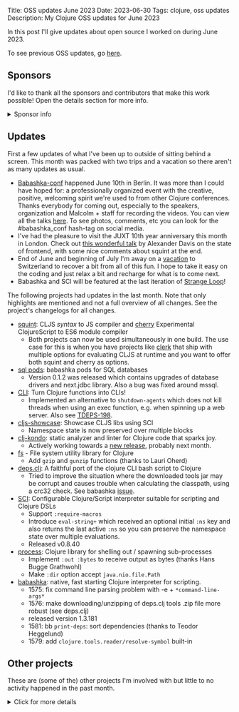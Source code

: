 Title: OSS updates June 2023
Date: 2023-06-30
Tags: clojure, oss updates
Description: My Clojure OSS updates for June 2023

In this post I'll give updates about open source I worked on during June 2023.

To see previous OSS updates, go [here](https://blog.michielborkent.nl/tags/oss-updates.html).

## Sponsors

I'd like to thank all the sponsors and contributors that make
this work possible! Open the details section for more info.

<details>
<summary>Sponsor info</summary>
Top sponsors:

- [Clojurists Together](https://clojuriststogether.org/)
- [Roam Research](https://roamresearch.com/)
- [Nextjournal](https://nextjournal.com/)
- [Toyokumo](https://toyokumo.co.jp/)
- [Cognitect](https://www.cognitect.com/)
- [Kepler16](https://kepler16.com/)
- [Adgoji](https://www.adgoji.com/)

If you want to ensure that the projects I work on are sustainably maintained,
you can sponsor this work in the following ways. Thank you!

- [Github Sponsors](https://github.com/sponsors/borkdude)
- The [Babaska](https://opencollective.com/babashka) or [Clj-kondo](https://opencollective.com/clj-kondo) OpenCollective
- [Ko-fi](https://ko-fi.com/borkdude)
- [Patreon](https://www.patreon.com/borkdude)
- [Clojurists Together](https://www.clojuriststogether.org/)

If you're used to sponsoring through some other means which isn't listed above, please get in touch.

On to the projects that I've been working on!
</details>

<!--

sources: https://github.com/borkdude
local ~/dev and ~/dev/babashka dir (since github doesn't show all repos)

-->

## Updates

First a few updates of what I've been up to outside of sitting behind a
screen. This month was packed with two trips and a vacation so there aren't as
many updates as usual.

- [Babashka-conf](https://babashka.org/conf/) happened June 10th in Berlin.
 It was more than I could have hoped for: a professionally organized event with the
 creative, positive, welcoming spirit we're used to from other Clojure
 conferences. Thanks everybody for coming out, especially to the speakers,
 organization and Malcolm + staff for recording the videos. You can view all the
 talks
 [here](https://www.youtube.com/playlist?list=PLaN-rC-CjQqDu1AVhGdGOoEqsSAhd2W6t). To
 see photos, comments, etc you can look for the #babashka_conf hash-tag on social
 media.
- I've had the pleasure to visit the JUXT 10th year anniversary this month in London. Check out [this wonderful talk](https://www.youtube.com/watch?v=fT28NeZtaAg) by Alexander Davis on the state of frontend, with some nice comments about squint at the end.
- End of June and beginning of July I'm away on a [vacation](https://twitter.com/borkdude/status/1674401271372042240) to Switzerland to recover a bit from all of this fun. I hope to take it easy on the coding and just relax a bit and recharge for what is to come next.
- Babashka and SCI will be featured at the last iteration of [Strange Loop](https://www.thestrangeloop.com/)!

The following projects had updates in the last month. Note that only highlights
are mentioned and not a full overview of all changes. See the project's
changelogs for all changes.

- [squint](https://github.com/squint-cljs/squint): CLJS _syntax_ to JS compiler and [cherry](https://github.com/squint-cljs/cherry) Experimental ClojureScript to ES6 module compiler
  - Both projects can now be used simultaneously in one build. The use case for this is when you have projects like [clerk](https://github.com/nextjournal/clerk) that ship with multiple options for evaluating CLJS at runtime and you want to offer both squint and cherry as options.
- [sql pods](https://github.com/babashka/babashka-sql-pods): babashka pods for SQL databases
  - Version 0.1.2 was released which contains upgrades of database drivers and
    next.jdbc library. Also a bug was fixed around mssql.
- [CLI](https://github.com/babashka/cli): Turn Clojure functions into CLIs!
  - Implemented an alternative to `shutdown-agents` which does not kill threads
    when using an exec function, e.g. when spinning up a web server. Also see
    [TDEPS-198](https://clojure.atlassian.net/browse/TDEPS-198).
- [cljs-showcase](https://github.com/borkdude/cljs-showcase): Showcase CLJS libs using SCI
  - Namespace state is now preserved over multiple blocks
- [clj-kondo](https://github.com/clj-kondo/clj-kondo): static analyzer and linter for Clojure code that sparks joy.
  - Actively working towards a [new release](https://github.com/clj-kondo/clj-kondo/blob/master/CHANGELOG.md#unreleased), probably next month.
- [fs](https://github.com/babashka/fs) - File system utility library for Clojure
  - Add `gzip` and `gunzip` functions (thanks to Lauri Oherd)
- [deps.clj](https://github.com/borkdude/deps.clj): A faithful port of the clojure CLI bash script to Clojure
  - Tried to improve the situation where the downloaded tools jar may be corrupt and causes trouble when calculating the classpath, using a crc32 check. See babashka [issue](https://github.com/babashka/babashka/issues/1576).
- [SCI](https://github.com/babashka/sci): Configurable Clojure/Script interpreter suitable for scripting and Clojure DSLs
  - Support `:require-macros`
  - Introduce `eval-string+` which received an optional initial `:ns` key and also returns the last active `:ns` so you can preserve the namespace state over multiple evaluations.
  - Released v0.8.40
- [process](https://github.com/babashka/process): Clojure library for shelling out / spawning sub-processes
  - Implement `:out :bytes` to receive output as bytes (thanks Hans Bugge Grathwohl)
  - Make `:dir` option accept `java.nio.file.Path`
- [babashka](https://github.com/babashka/babashka): native, fast starting Clojure interpreter for scripting.
  - 1575: fix command line parsing problem with -e + `*command-line-args*`
  - 1576: make downloading/unzipping of deps.clj tools .zip file more robust (see deps.clj)
  - released version 1.3.181
  - 1581: bb `print-deps`: sort dependencies (thanks to Teodor Heggelund)
  - 1579: add `clojure.tools.reader/resolve-symbol` built-in

<!-- ## Contributions to other projects -->

<!-- - [clojurescript](https://github.com/clojure/clojurescript): -->
<!--   - [PR 202](https://github.com/clojure/clojurescript/pull/202): a `macroexpand` fix -->
<!--   - [PR 203](https://github.com/clojure/clojurescript/pull/203): a symbol optimization fix -->
<!-- - [malli](https://github.com/metosin/malli/commit/cf918db28ff71a2f735f465f30f0bc1028ecd7d9): cherry integration -->
<!-- - [clerk](https://github.com/nextjournal/clerk/commit/cb079b14213185d27c5a2d1cc1e80943521a4fb5): cherry integration -->
<!-- - [clojure-lsp](https://github.com/clojure-lsp/clojure-lsp/commit/60d67cca59f0747e8b68802157afbe7f61440c7f): integrated a new clj-kondo feature: showing the languages in a CLJC context -->

## Other projects

These are (some of the) other projects I'm involved with but little to no activity
happened in the past month.

<details>
<summary>Click for more details</summary>
- [scittle](https://github.com/babashka/scittle): Execute Clojure(Script) directly from browser script tags via SCI
- [nbb](https://github.com/babashka/nbb): Scripting in Clojure on Node.js using SCI
- [http-client](https://github.com/babashka/http-client): Babashka's http-client
- [sci.configs](https://github.com/babashka/sci.configs): A collection of ready to be used SCI configs.
- [edamame](https://github.com/borkdude/edamame): Configurable EDN/Clojure parser with location metadata
- [babashka.book](https://github.com/babashka/book): Babashka manual
- [pod-babashka-go-sqlite3](https://github.com/babashka/pod-babashka-go-sqlite3): A babashka pod for interacting with sqlite3
- [instaparse-bb](https://github.com/babashka/instaparse-bb)
- [jet](https://github.com/borkdude/jet): CLI to transform between JSON, EDN, YAML and Transit using Clojure
- [quickdoc](https://github.com/borkdude/quickdoc): Quick and minimal API doc generation for Clojure
- [rewrite-clj](https://github.com/clj-commons/rewrite-clj): Rewrite Clojure code and edn
- [pod-babashka-buddy](https://github.com/babashka/pod-babashka-buddy): A pod around buddy core (Cryptographic Api for Clojure).
- [gh-release-artifact](https://github.com/borkdude/gh-release-artifact): Upload artifacts to Github releases idempotently
- [neil](https://github.com/babashka/neil): A CLI to add common aliases and features to deps.edn-based projects
- [carve](https://github.com/borkdude/carve) - Remove unused Clojure vars
- [grasp](https://github.com/borkdude/grasp): Grep Clojure code using clojure.spec regexes
- [quickblog](https://github.com/borkdude/quickblog): Light-weight static blog engine for Clojure and babashka
- [lein2deps](https://github.com/borkdude/lein2deps): leiningen to deps.edn converter
- [4ever-clojure](https://github.com/oxalorg/4ever-clojure) - Pure CLJS version of 4clojure, meant to run forever!
- [pod-babashka-lanterna](https://github.com/babashka/pod-babashka-lanterna): Interact with clojure-lanterna from babashka
- [pod-babashka-fswatcher](https://github.com/babashka/pod-babashka-fswatcher): babashka filewatcher pod
- [joyride](https://github.com/BetterThanTomorrow/joyride): VSCode CLJS scripting and REPL (via [SCI](https://github.com/babashka/sci))
- [clj2el](https://borkdude.github.io/clj2el/): transpile Clojure to elisp
- [deflet](https://github.com/borkdude/deflet): make let-expressions REPL-friendly!
- [babashka.json](https://github.com/babashka/json): babashka JSON library/adapter
- [deps.add-lib](https://github.com/borkdude/deps.add-lib): Clojure 1.12's add-lib feature for leiningen and/or other environments without a specific version of the clojure CLI

</details>

<!-- - [tools-deps-native](https://github.com/babashka/tools-deps-native): Run tools.deps as a native binary-->
<!-- - [tools.bbuild](https://github.com/babashka/tools.bbuild): Library of functions for building Clojure projects-->
